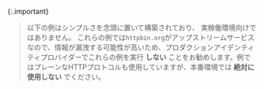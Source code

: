 {:.important}
> 
> 以下の例はシンプルさを念頭に置いて構築されており、
> 実稼働環境向けではありません。
> これらの例では`httpbin.org`がアップストリームサービスなので、情報が漏洩する可能性が高いため、プロダクションアイデンティティプロバイダーでこれらの例を実行 **しない** ことをお勧めします。例ではプレーンなHTTPプロトコルも使用していますが、本番環境では **絶対に使用しない** でください。

